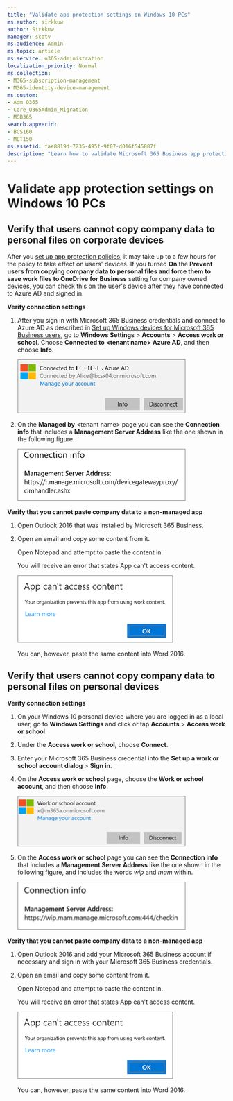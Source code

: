 ```yaml
---
title: "Validate app protection settings on Windows 10 PCs"
ms.author: sirkkuw
author: Sirkkuw
manager: scotv
ms.audience: Admin
ms.topic: article
ms.service: o365-administration
localization_priority: Normal
ms.collection: 
- M365-subscription-management
- M365-identity-device-management
ms.custom:
- Adm_O365
- Core_O365Admin_Migration
- MSB365
search.appverid:
- BCS160
- MET150
ms.assetid: fae8819d-7235-495f-9f07-d016f545887f
description: "Learn how to validate Microsoft 365 Business app protection settings in Windows 10 devices."
---
```


# Validate app protection settings on Windows 10 PCs

## Verify that users cannot copy company data to personal files on corporate devices

After you [set up app protection policies](protection-settings-for-windows-10-devices.md), it may take up to a few hours for the policy to take effect on users' devices. If you turned **On** the **Prevent users from copying company data to personal files and force them to save work files to OneDrive for Business** setting for company owned devices, you can check this on the user's device after they have connected to Azure AD and signed in. 
  
 **Verify connection settings**
  
1. After you sign in with Microsoft 365 Business credentials and connect to Azure AD as described in [Set up Windows devices for Microsoft 365 Business users](set-up-windows-devices.md), go to **Windows Settings** \> **Accounts** \> **Access work or school**. Choose **Connected to \<tenant name\> Azure AD**, and then choose **Info**.
    
    ![Click or tap Info on the Connected to Azure AD dialog.](media/a36ede2b-d1a0-4d4e-8ea7-af39b4b63890.png)
  
2. On the **Managed by** \<tenant name\> page you can see the **Connection info** that includes a **Management Server Address** like the one shown in the following figure. 
    
    ![Managed by page shows connection info of the device manager URL.](media/47515a8e-2d0c-4bea-99f0-6b2545b88a11.png)
  
 **Verify that you cannot paste company data to a non-managed app**
  
1. Open Outlook 2016 that was installed by Microsoft 365 Business.
    
2. Open an email and copy some content from it.
    
    Open Notepad and attempt to paste the content in.
    
    You will receive an error that states App can't access content.
    
    ![A dialog that states app can't access content when you paste into an unmanaged app.](media/5e82b154-cf2f-43c8-ae80-b45d8ad80e56.png)
  
    You can, however, paste the same content into Word 2016.
    
## Verify that users cannot copy company data to personal files on personal devices

 **Verify connection settings**
  
1. On your Windows 10 personal device where you are logged in as a local user, go to **Windows Settings** and click or tap **Accounts** \> **Access work or school**.
    
2. Under the **Access work or school**, choose **Connect**.
    
3. Enter your Microsoft 365 Business credential into the **Set up a work or school account dialog** \> **Sign in**.
    
4. On the **Access work or school** page, choose the **Work or school account**, and then choose **Info**.
    
    ![Click or tap Info on the Work or school account dalog.](media/63bd8b32-cb32-4afa-8ce0-6070ac403abc.png)
  
5. On the **Access work or school** page you can see the **Connection info** that includes a **Management Server Address** like the one shown in the following figure, and includes the words  *wip*  and  *mam*  within. 
    
    ![Managed by page shows connection info URL that includes the words mam and wpi.](media/abd4eaf4-44fa-4538-a3e8-1e0d331dfe1e.png)
  
 **Verify that you cannot paste company data to a non-managed app**
  
1. Open Outlook 2016 and add your Microsoft 365 Business account if necessary and sign in with your Microsoft 365 Business credentials.
    
2. Open an email and copy some content from it.
    
    Open Notepad and attempt to paste the content in.
    
    You will receive an error that states App can't access content.
    
    ![A dialog that states app can't access content when you paste into an unmanaged app.](media/5e82b154-cf2f-43c8-ae80-b45d8ad80e56.png)
  
    You can, however, paste the same content into Word 2016.
    

